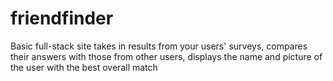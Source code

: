 # friendfinder
Basic full-stack site takes in results from your users' surveys, compares their answers with those from other users, displays the name and picture of the user with the best overall match
